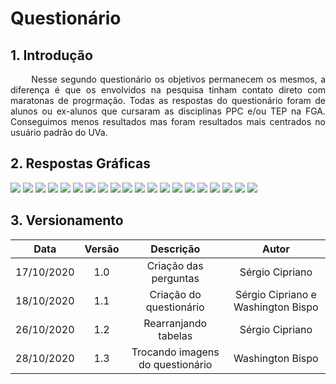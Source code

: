 # Questionário

## 1. Introdução

<p align="justify"> &emsp;&emsp; Nesse segundo questionário os objetivos permanecem os mesmos, a diferença é que os envolvidos na pesquisa tinham contato direto com maratonas de progrmação. Todas as respostas do questionário foram de alunos ou ex-alunos que cursaram as disciplinas PPC e/ou TEP na FGA. Conseguimos menos resultados mas foram resultados mais centrados no usuário padrão do UVa.</p>

## 2. Respostas Gráficas

<img src="/assets/questionario2/quest_2_p1.png">

<img src="/assets/questionario2/quest_2_p2.png">

<img src="/assets/questionario2/quest_2_p3.png">

<img src="/assets/questionario2/quest_2_p4.png">

<img src="/assets/questionario2/quest_2_p5.png">

<img src="/assets/questionario2/quest_2_p6.png">

<img src="/assets/questionario2/quest_2_p7.png">

<img src="/assets/questionario2/quest_2_p8.png">

<img src="/assets/questionario2/quest_2_p9.png">

<img src="/assets/questionario2/quest_2_p10.png">

<img src="/assets/questionario2/quest_2_p11.png">

<img src="/assets/questionario2/quest_2_p12.png">

<img src="/assets/questionario2/quest_2_p13.png">

<img src="/assets/questionario2/quest_2_p14.png">

<img src="/assets/questionario2/quest_2_p15.png">

<img src="/assets/questionario2/quest_2_p16.png">

<img src="/assets/questionario2/quest_2_p17.png">

<img src="/assets/questionario2/quest_2_p18.png">

<img src="/assets/questionario2/quest_2_p19.png">

<img src="/assets/questionario2/quest_2_p20.png">


## 3. Versionamento

|Data|Versão|Descrição|Autor|
|:-:|:-:|:-:|:-:|
|17/10/2020|1.0|Criação das perguntas|Sérgio Cipriano|
|18/10/2020|1.1|Criação do questionário|Sérgio Cipriano e Washington Bispo|
|26/10/2020|1.2|Rearranjando tabelas|Sérgio Cipriano|
|28/10/2020|1.3|Trocando imagens do questionário|Washington Bispo|
